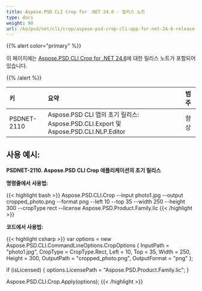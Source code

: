 ```yaml
---
title: Aspose.PSD CLI Crop for .NET 24.6 - 릴리스 노트
type: docs
weight: 90
url: /ko/psd/net/cli/crop/aspose-psd-crop-cli-app-for-net-24-6-release-notes/
---
```


{{% alert color="primary" %}}

이 페이지에는 [Aspose.PSD CLI Crop for .NET 24.6](https://www.nuget.org/packages/Aspose.PSD.CLI.Crop/)에 대한 릴리스 노트가 포함되어 있습니다.

{{% /alert %}}

| **키**     | **요약**                                                                                   | **범주**     |
|:-----------|:------------------------------------------------------------------------------------------|:------------|
| PSDNET-2110 | Aspose.PSD CLI 앱의 초기 릴리스: Aspose.PSD.CLI.Export 및 Aspose.PSD.CLI.NLP.Editor       |  향상      |


## **사용 예시:**

**PSDNET-2110. Aspose.PSD CLI Crop 애플리케이션의 초기 릴리스**

**명령줄에서 사용법:**

{{< highlight bash >}}
Aspose.PSD.CLI.Crop --input photo1.jpg --output cropped_photo.png --format png --left 10 --top 35 --width 250 --height 300 --cropType rect --license Aspose.PSD.Product.Family.lic
{{< /highlight >}}

**코드에서 사용법:**

{{< highlight csharp >}}
var options = new Aspose.PSD.CLI.CommandLineOptions.CropOptions
{
    InputPath = "photo1.jpg",
    CropType = CropType.Rect,
    Left = 10,
    Top = 35,
    Width = 250,
    Height = 300,
    OutputPath = "cropped_photo.png",
    OutputFormat = "png"
};


if (isLicensed)
{
    options.LicensePath = "Aspose.PSD.Product.Family.lic";
}

Aspose.PSD.CLI.Crop.Apply(options);
{{< /highlight >}}
